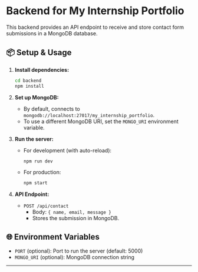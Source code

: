 # Backend for My Internship Portfolio

This backend provides an API endpoint to receive and store contact form submissions in a MongoDB database.

## 📦 Setup & Usage

1. **Install dependencies:**
   ```bash
   cd backend
   npm install
   ```

2. **Set up MongoDB:**
   - By default, connects to `mongodb://localhost:27017/my_internship_portfolio`.
   - To use a different MongoDB URI, set the `MONGO_URI` environment variable.

3. **Run the server:**
   - For development (with auto-reload):
     ```bash
     npm run dev
     ```
   - For production:
     ```bash
     npm start
     ```

4. **API Endpoint:**
   - `POST /api/contact`
     - Body: `{ name, email, message }`
     - Stores the submission in MongoDB.

## 🌐 Environment Variables
- `PORT` (optional): Port to run the server (default: 5000)
- `MONGO_URI` (optional): MongoDB connection string

---

